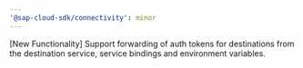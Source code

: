 ```yaml
---
'@sap-cloud-sdk/connectivity': minor
---
```


[New Functionality] Support forwarding of auth tokens for destinations from the destination service, service bindings and environment variables.
